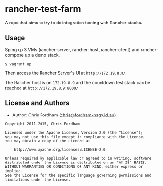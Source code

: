 # rancher-test-farm

A repo that aims to try to do integration testing with Rancher stacks.

## Usage

Sping up 3 VMs (rancher-server, rancher-host, rancher-client) and rancher-compose up a demo stack.

    $ vagrant up

Then access the Rancher Server's UI at `http://172.19.8.8/`.

The Rancher host is on `172.19.8.9` and the countdown test stack can be reached at `http://172.19.8.9:8000/`

License and Authors
-------------------
- Author: Chris Fordham (<chris@fordham-nagy.id.au>)

```text
Copyright 2011-2015, Chris Fordham

Licensed under the Apache License, Version 2.0 (the "License");
you may not use this file except in compliance with the License.
You may obtain a copy of the License at

    http://www.apache.org/licenses/LICENSE-2.0

Unless required by applicable law or agreed to in writing, software
distributed under the License is distributed on an "AS IS" BASIS,
WITHOUT WARRANTIES OR CONDITIONS OF ANY KIND, either express or implied.
See the License for the specific language governing permissions and
limitations under the License.
```
